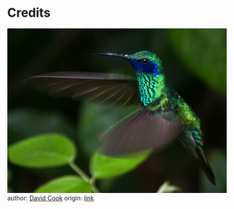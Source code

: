 # Credits

![image](./3794764350_2839ca0b26_b.jpg) author:
[David Cook](https://www.flickr.com/photos/kookr/) origin:
[link](https://www.flickr.com/photos/9422878@N08/6819323284)
